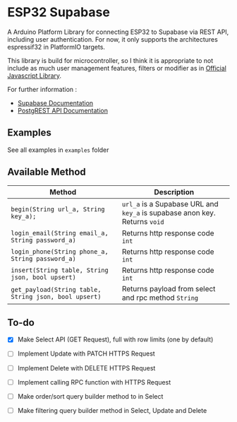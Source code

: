 # ESP32 Supabase

A Arduino Platform Library for connecting ESP32 to Supabase via REST API, including user authentication.
For now, it only supports the architectures espressif32 in PlatformIO targets.

This library is build for microcontroller, 
so I think it is appropriate to not include as much user management features, filters or modifier as in [Official Javascript Library](https://supabase.com/docs/reference/javascript/introduction).

For further information :
- [Supabase Documentation](https://supabase.com/docs)
- [PostgREST API Documentation](https://postgrest.org/en/stable/api.html)

## Examples

See all examples in `examples` folder

## Available Method

| Method                                                | Description                                                                 |
| ----------------------------------------------------- | --------------------------------------------------------------------------- |
| `begin(String url_a, String key_a);`                  | `url_a`  is a Supabase URL and `key_a` is supabase anon key. Returns `void` |
| `login_email(String email_a, String password_a)`      | Returns http response code `int`                                            |
| `login_phone(String phone_a, String password_a)`      | Returns http response code `int`                                            |
| `insert(String table, String json, bool upsert)`      | Returns http response code `int`                                            |
| `get_payload(String table, String json, bool upsert)` | Returns payload from select and rpc method `String`                                 |

## To-do

- [x] Make Select API (GET Request), full with row limits (one by default)
- [ ] Implement Update with PATCH HTTPS Request
- [ ] Implement Delete with DELETE HTTPS Request
- [ ] Implement calling RPC function with HTTPS Request
- [ ] Make order/sort query builder method to in Select
- [ ] Make filtering query builder method in Select, Update and Delete

